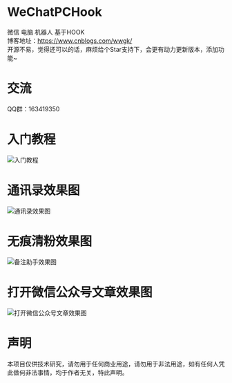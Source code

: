 # WeChatPCHook
微信 电脑 机器人 基于HOOK  
博客地址：https://www.cnblogs.com/wwgk/  
开源不易，觉得还可以的话，麻烦给个Star支持下，会更有动力更新版本，添加功能~  

# 交流
QQ群：163419350  
# 入门教程
![入门教程](https://github.com/KongKong20/WeChatPCHook/blob/master/%E5%85%A5%E9%97%A8%E6%95%99%E7%A8%8B.png)  
# 通讯录效果图  
![通讯录效果图](https://github.com/KongKong20/WeChatPCHook/blob/master/%E9%80%9A%E8%AE%AF%E5%BD%95%E6%95%88%E6%9E%9C%E5%9B%BE.jpg)  
# 无痕清粉效果图  
![备注助手效果图](https://github.com/KongKong20/WeChatPCHook/blob/master/%E6%97%A0%E7%97%95%E6%B8%85%E7%B2%89%E6%95%88%E6%9E%9C%E5%9B%BE.png)  
# 打开微信公众号文章效果图  
![打开微信公众号文章效果图](https://github.com/KongKong20/WeChatPCHook/blob/master/%E6%89%93%E5%BC%80%E5%BE%AE%E4%BF%A1%E6%96%87%E7%AB%A0.png)  
# 声明  
本项目仅供技术研究，请勿用于任何商业用途，请勿用于非法用途，如有任何人凭此做何非法事情，均于作者无关，特此声明。
